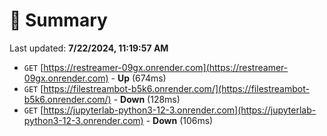 # 📖 Summary
Last updated: **7/22/2024, 11:19:57 AM**

- `GET` [https://restreamer-09gx.onrender.com](https://restreamer-09gx.onrender.com) - **Up** (674ms)
- `GET` [https://filestreambot-b5k6.onrender.com/](https://filestreambot-b5k6.onrender.com/) - **Down** (128ms)
- `GET` [https://jupyterlab-python3-12-3.onrender.com](https://jupyterlab-python3-12-3.onrender.com) - **Down** (106ms)
